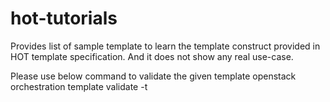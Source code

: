 # hot-tutorials

Provides list of sample template to learn the template construct provided in
HOT template specification. And it does not show any real use-case.

Please use below command to validate the given template
openstack orchestration template validate -t <template file path>

Each template is provided with required steps to learn as part of description.